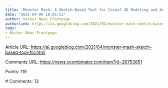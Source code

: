 ```yaml
---
title: 'Monster Mash: A Sketch-Based Tool for Casual 3D Modeling and Animation'
date: "2021-04-09 18:05:51"
author: Hacker News Frontpage
authorlink: https://ai.googleblog.com/2021/04/monster-mash-sketch-based-tool-for.html
tags:
- Hacker-News-Frontpage
---
```


<p>Article URL: <a href="https://ai.googleblog.com/2021/04/monster-mash-sketch-based-tool-for.html">https://ai.googleblog.com/2021/04/monster-mash-sketch-based-tool-for.html</a></p>
<p>Comments URL: <a href="https://news.ycombinator.com/item?id=26753851">https://news.ycombinator.com/item?id=26753851</a></p>
<p>Points: 119</p>
<p># Comments: 13</p>
